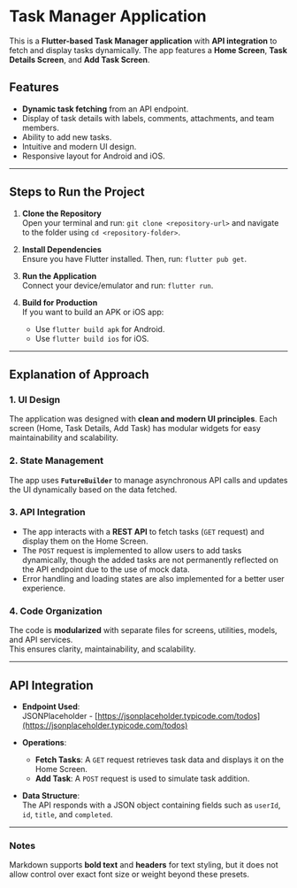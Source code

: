 # Task Manager Application

This is a **Flutter-based Task Manager application** with **API integration** to fetch and display tasks dynamically. The app features a **Home Screen**, **Task Details Screen**, and **Add Task Screen**.

## Features
- **Dynamic task fetching** from an API endpoint.
- Display of task details with labels, comments, attachments, and team members.
- Ability to add new tasks.
- Intuitive and modern UI design.
- Responsive layout for Android and iOS.

---

## Steps to Run the Project

1. **Clone the Repository**  
   Open your terminal and run: `git clone <repository-url>` and navigate to the folder using `cd <repository-folder>`.

2. **Install Dependencies**  
   Ensure you have Flutter installed. Then, run: `flutter pub get`.

3. **Run the Application**  
   Connect your device/emulator and run: `flutter run`.

4. **Build for Production**  
   If you want to build an APK or iOS app:  
   - Use `flutter build apk` for Android.  
   - Use `flutter build ios` for iOS.

---

## Explanation of Approach

### 1. UI Design
The application was designed with **clean and modern UI principles**. Each screen (Home, Task Details, Add Task) has modular widgets for easy maintainability and scalability.

### 2. State Management
The app uses **`FutureBuilder`** to manage asynchronous API calls and updates the UI dynamically based on the data fetched.

### 3. API Integration
- The app interacts with a **REST API** to fetch tasks (`GET` request) and display them on the Home Screen.  
- The `POST` request is implemented to allow users to add tasks dynamically, though the added tasks are not permanently reflected on the API endpoint due to the use of mock data.  
- Error handling and loading states are also implemented for a better user experience.

### 4. Code Organization
The code is **modularized** with separate files for screens, utilities, models, and API services.  
This ensures clarity, maintainability, and scalability.

---

## API Integration

- **Endpoint Used**:  
  JSONPlaceholder - [https://jsonplaceholder.typicode.com/todos](https://jsonplaceholder.typicode.com/todos)

- **Operations**:  
  - **Fetch Tasks**: A `GET` request retrieves task data and displays it on the Home Screen.  
  - **Add Task**: A `POST` request is used to simulate task addition.

- **Data Structure**:  
  The API responds with a JSON object containing fields such as `userId`, `id`, `title`, and `completed`.

---

### Notes
Markdown supports **bold text** and **headers** for text styling, but it does not allow control over exact font size or weight beyond these presets.
